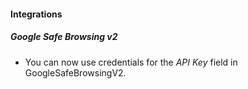 
#### Integrations

##### Google Safe Browsing v2

- You can now use credentials for the *API Key* field in GoogleSafeBrowsingV2.

